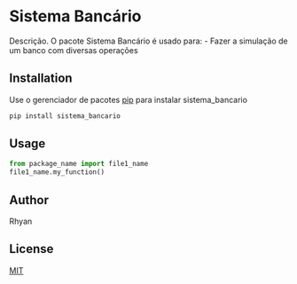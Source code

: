 # Sistema Bancário

Descrição. 
O pacote Sistema Bancário é usado para:
	- Fazer a simulação de um banco com diversas operações

## Installation

Use o gerenciador de pacotes [pip](https://pip.pypa.io/en/stable/) para instalar sistema_bancario

```bash
pip install sistema_bancario
```

## Usage

```python
from package_name import file1_name
file1_name.my_function()
```

## Author
Rhyan

## License
[MIT](https://choosealicense.com/licenses/mit/)